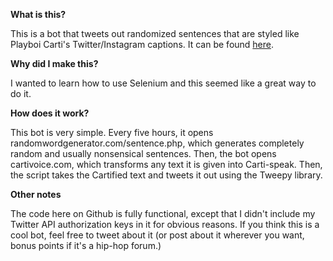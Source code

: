 **What is this?**

This is a bot that tweets out randomized sentences that are styled like Playboi Carti's Twitter/Instagram captions.
It can be found <a href="https://twitter.com/Carti_Bot">here</a>.

**Why did I make this?**

I wanted to learn how to use Selenium and this seemed like a great way to do it.

**How does it work?**

This bot is very simple.  Every five hours, it opens randomwordgenerator.com/sentence.php, which generates completely random and usually nonsensical sentences.  Then, the bot opens cartivoice.com, which transforms any text it is given into Carti-speak.  Then, the script takes the Cartified text and tweets it out using the Tweepy library.  

**Other notes**

The code here on Github is fully functional, except that I didn't include my Twitter API authorization keys in it for obvious reasons.  If you think this is a cool bot, feel free to tweet about it (or post about it wherever you want, bonus points if it's a hip-hop forum.)

